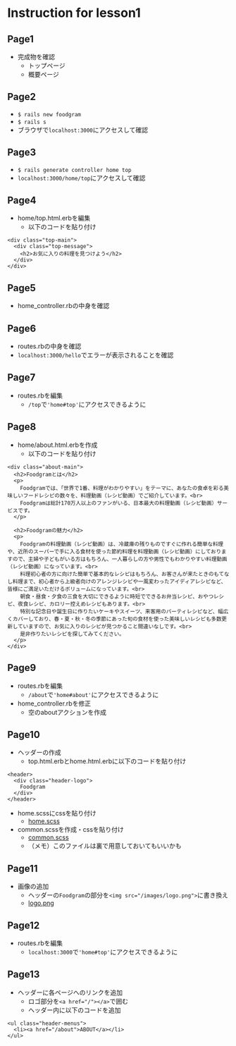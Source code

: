 # Instruction for lesson1

## Page1
* 完成物を確認
  * トップページ
  * 概要ページ

## Page2
* `$ rails new foodgram`
* `$ rails s`
* ブラウザで`localhost:3000`にアクセスして確認

## Page3
* `$ rails generate controller home top`
* `localhost:3000/home/top`にアクセスして確認

## Page4
* home/top.html.erbを編集
  * 以下のコードを貼り付け
```erb
<div class="top-main">
  <div class="top-message">
    <h2>お気に入りの料理を見つけよう</h2>
  </div>
</div>
```

## Page5
* home_controller.rbの中身を確認

## Page6
* routes.rbの中身を確認
* `localhost:3000/hello`でエラーが表示されることを確認

## Page7
* routes.rbを編集
  * `/top`で`'home#top'`にアクセスできるように

## Page8
* home/about.html.erbを作成
  * 以下のコードを貼り付け
```erb
<div class="about-main">
  <h2>Foodgramとは</h2>
  <p>
    Foodgramでは、「世界で1番、料理がわかりやすい」をテーマに、あなたの食卓を彩る美味しいフードレシピの数々を、料理動画（レシピ動画）でご紹介しています。<br>
    Foodgramは総計170万人以上のファンがいる、日本最大の料理動画（レシピ動画）サービスです。
  </p>

  <h2>Foodgramの魅力</h2>
  <p>
    Foodgramの料理動画（レシピ動画）は、冷蔵庫の残りものですぐに作れる簡単な料理や、近所のスーパーで手に入る食材を使った節約料理を料理動画（レシピ動画）にしておりますので、主婦や子どもがいる方はもちろん、一人暮らしの方や男性でもわかりやすい料理動画（レシピ動画）になっています。<br>
    料理初心者の方に向けた簡単で基本的なレシピはもちろん、お客さんが来たときのもてなし料理まで、初心者から上級者向けのアレンジレシピや一風変わったアイディアレシピなど、皆様にご満足いただけるボリュームになっています。<br>
    朝食・昼食・夕食の三食を大切にできるように時短でできるお弁当レシピ、おやつレシピ、夜食レシピ、カロリー控えめレシピもあります。<br>
    特別な記念日や誕生日に作りたいケーキやスイーツ、来客用のパーティレシピなど、幅広くカバーしており、春・夏・秋・冬の季節にあった旬の食材を使った美味しいレシピも多数更新していますので、お気に入りのレシピが見つかること間違いなしです。<br>
    是非作りたいレシピを探してみてください。
  </p>
</div>
```

## Page9
* routes.rbを編集
  * `/about`で`'home#about'`にアクセスできるように
* home_controller.rbを修正
  * 空のaboutアクションを作成

## Page10
* ヘッダーの作成
  * top.html.erbとhome.html.erbに以下のコードを貼り付け
```erb
<header>
  <div class="header-logo">
    Foodgram
  </div>
</header>
```
* home.scssにcssを貼り付け
  * [home.scss](https://github.com/muraikenta/foodgram/blob/27a5d6d7de806a70592fe2b2bccd732f9b1abd19/app/assets/stylesheets/home.scss)
* common.scssを作成・cssを貼り付け
  * [common.scss](https://github.com/muraikenta/foodgram/blob/27a5d6d7de806a70592fe2b2bccd732f9b1abd19/app/assets/stylesheets/commmon.scss)
  * （メモ）このファイルは裏で用意しておいてもいいかも

## Page11
* 画像の追加
  * ヘッダーの`Foodgram`の部分を`<img src="/images/logo.png">`に書き換え
  * [logo.png](https://github.com/muraikenta/foodgram/blob/27a5d6d7de806a70592fe2b2bccd732f9b1abd19/public/images/logo.png)

## Page12
* routes.rbを編集
  * `localhost:3000`で`'home#top'`にアクセスできるように

## Page13
* ヘッダーに各ページへのリンクを追加
  * ロゴ部分を`<a href="/"></a>`で囲む
  * ヘッダー内に以下のコードを追加
```erb
<ul class="header-menus">
  <li><a href="/about">ABOUT</a></li>
</ul>
```

